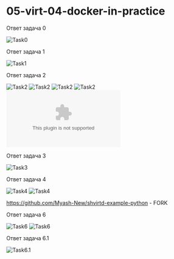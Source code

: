 # 05-virt-04-docker-in-practice

Ответ задача 0 

![Task0](https://github.com/Myash-New/05-virt-04-docker-in-practice/blob/main/Task0.jpg) 

Ответ задача 1

![Task1](https://github.com/Myash-New/05-virt-04-docker-in-practice/blob/main/Task1-1.jpg) 

Ответ задача 2

![Task2](https://github.com/Myash-New/05-virt-04-docker-in-practice/blob/main/Task2-1.jpg) 
![Task2](https://github.com/Myash-New/05-virt-04-docker-in-practice/blob/main/Task2-2.jpg) 
![Task2](https://github.com/Myash-New/05-virt-04-docker-in-practice/blob/main/Task2-3%20web%20scan.jpg) 
![Task2](https://github.com/Myash-New/05-virt-04-docker-in-practice/blob/main/Task2-3%20cli%20scan.jpg) 
![Task2](https://github.com/Myash-New/05-virt-04-docker-in-practice/blob/main/vulnerabilities.csv)

Ответ задача 3

![Task3](https://github.com/Myash-New/05-virt-04-docker-in-practice/blob/main/Task3.jpg)

Ответ задача 4

![Task4](https://github.com/Myash-New/05-virt-04-docker-in-practice/blob/main/Task4.jpg)
![Task4](https://github.com/Myash-New/05-virt-04-docker-in-practice/blob/main/Task4%20opt.jpg)

https://github.com/Myash-New/shvirtd-example-python  - FORK

Ответ задача 6

![Task6](https://github.com/Myash-New/05-virt-04-docker-in-practice/blob/main/Task6.0-1.jpg)
![Task6](https://github.com/Myash-New/05-virt-04-docker-in-practice/blob/main/Task6.0-2.jpg)

Ответ задача 6.1

![Task6.1]([https://github.com/Myash-New/05-virt-04-docker-in-practice/blob/main/Task6.0-2.jpg])
